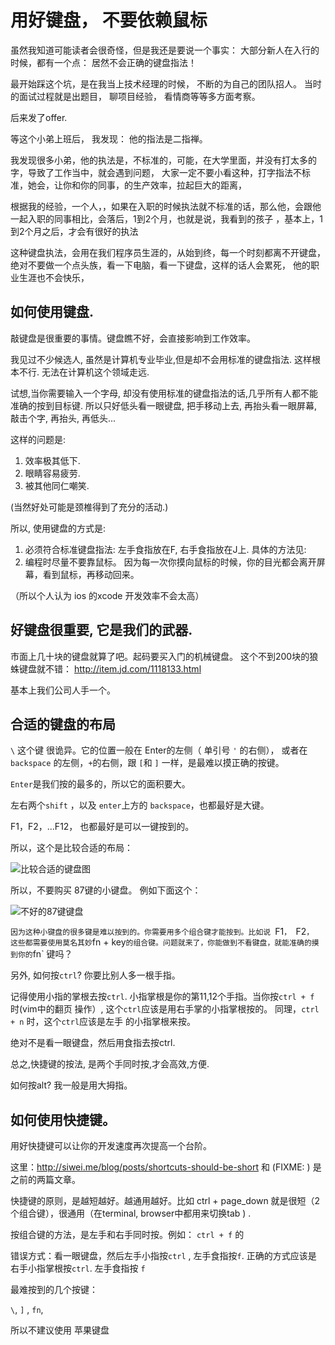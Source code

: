 # 用好键盘， 不要依赖鼠标

虽然我知道可能读者会很奇怪，但是我还是要说一个事实： 大部分新人在入行的时候，都有一个点： 居然不会正确的键盘指法！

最开始踩这个坑，是在我当上技术经理的时候， 不断的为自己的团队招人。 当时的面试过程就是出题目， 聊项目经验， 看情商等等多方面考察。

后来发了offer.

等这个小弟上班后， 我发现： 他的指法是二指禅。


我发现很多小弟，他的执法是，不标准的，可能，在大学里面，并没有打太多的字，导致了工作当中，就会遇到问题，
大家一定不要小看这种，打字指法不标准，她会，让你和你的同事，的生产效率，拉起巨大的距离，

根据我的经验，一个人，，如果在入职的时候执法就不标准的话，那么他，会跟他一起入职的同事相比，会落后，1到2个月，也就是说，我看到的孩子
，基本上，1到2个月之后，才会有很好的执法

这种键盘执法，会用在我们程序员生涯的，从始到终，每一个时刻都离不开键盘，绝对不要做一个点头族，看一下电脑，看一下键盘，这样的话人会累死，
他的职业生涯也不会快乐，

## 如何使用键盘.

敲键盘是很重要的事情。键盘瞧不好，会直接影响到工作效率。

我见过不少候选人, 虽然是计算机专业毕业,但是却不会用标准的键盘指法. 这样根本不行.
无法在计算机这个领域走远.

试想,当你需要输入一个字母, 却没有使用标准的键盘指法的话,几乎所有人都不能准确的按到目标键.
所以只好低头看一眼键盘, 把手移动上去, 再抬头看一眼屏幕, 敲击个字, 再抬头, 再低头...

这样的问题是:

1. 效率极其低下.
2. 眼睛容易疲劳.
3. 被其他同仁嘲笑.

(当然好处可能是颈椎得到了充分的活动.)

所以, 使用键盘的方式是:

1. 必须符合标准键盘指法: 左手食指放在F, 右手食指放在J上. 具体的方法见:
2. 编程时尽量不要靠鼠标。 因为每一次你摸向鼠标的时候，你的目光都会离开屏幕，看到鼠标，再移动回来。

（所以个人认为 ios 的xcode 开发效率不会太高）

## 好键盘很重要, 它是我们的武器.

市面上几十块的键盘就算了吧。起码要买入门的机械键盘。 这个不到200块的狼蛛键盘就不错：
http://item.jd.com/1118133.html

基本上我们公司人手一个。

## 合适的键盘的布局

`\` 这个键 很诡异。它的位置一般在 Enter的左侧（ 单引号 `'` 的右侧），
或者在 `backspace`  的左侧，`+`的右侧，跟 `[`和 `]` 一样，是最难以摸正确的按键。

`Enter`是我们按的最多的，所以它的面积要大。

左右两个`shift` ，以及 `enter`上方的 `backspace`，也都最好是大键。

F1，F2，...F12， 也都最好是可以一键按到的。

所以，这个是比较合适的布局：

![比较合适的键盘图](http://siwei.me/system/images/W1siZiIsIjIwMTUvMDEvMDMvMjJfNDBfMDZfNDE1X18uanBnIl0sWyJwIiwidGh1bWIiLCIyMjV4MjU1PiJdXQ/%E5%90%88%E9%80%82%E7%9A%84%E9%94%AE%E7%9B%98%E5%B8%83%E5%B1%80.jpg)

所以，不要购买 87键的小键盘。 例如下面这个：

![不好的87键键盘](http://siwei.me/system/images/W1siZiIsIjIwMTUvMDEvMDMvMjJfNDNfMzRfNTM2X18uanBnIl0sWyJwIiwidGh1bWIiLCI0NTB4NDUwPiJdXQ/%E4%B8%8D%E5%90%88%E9%80%82%E7%9A%84%E9%94%AE%E7%9B%98.jpg)

`因为这种小键盘的很多键是难以按到的。你需要用多个组合键才能按到。比如说 `F1`， `F2`，
这些都需要使用莫名其妙`fn + key` 的组合键。问题就来了，你能做到不看键盘，就能准确的摸到你的
`fn` 键吗？

另外, 如何按`ctrl`? 你要比别人多一根手指。

记得使用小指的掌根去按`ctrl`. 小指掌根是你的第11,12个手指。当你按`ctrl + f` 时(vim中的翻页
操作）, 这个`ctrl`应该是用右手掌的小指掌根按的。 同理，`ctrl + n` 时，这个`ctrl`应该是左手
的小指掌根来按。

绝对不是看一眼键盘，然后用食指去按ctrl.

总之,快捷键的按法, 是两个手同时按,才会高效,方便.

如何按alt? 我一般是用大拇指。

## 如何使用快捷键。

用好快捷键可以让你的开发速度再次提高一个台阶。

这里：http://siwei.me/blog/posts/shortcuts-should-be-short 和 (FIXME: ) 是之前的两篇文章。

快捷键的原则，是越短越好。越通用越好。比如 ctrl + page_down 就是很短（2个组合键），很通用（在terminal, browser中都用来切换tab ) .

按组合键的方法，是左手和右手同时按。例如： `ctrl + f` 的

错误方式：看一眼键盘，然后左手小指按`ctrl` , 左手食指按`f`.
正确的方式应该是 右手小指掌根按`ctrl`. 左手食指按 `f`

最难按到的几个按键：

`\`,  `]` , `fn`,

所以不建议使用 苹果键盘

